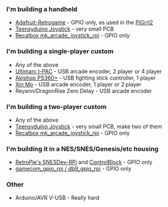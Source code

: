 ### I'm building a handheld

* [Adafruit-Retrogame](https://github.com/adafruit/Adafruit-Retrogame) - GPIO only, as used in the [PiGrrl2](https://learn.adafruit.com/pigrrl-2/software)
* [Teensyduino Joystick](https://www.pjrc.com/teensy/td_joystick.html) - very small PCB
* [Recalbox mk_arcade_joystick_rpi](https://github.com/recalbox/mk_arcade_joystick_rpi) - GPIO only

### I'm building a single-player custom

* Any of the above
* [Ultimarc I-PAC](https://www.ultimarc.com/ipac.html) - USB arcade encoder, 2 player or 4 player
* [Akishop PS360+](http://akishop-customs.com/PS360.html) - USB fighting stick controller, 1 player
* [Xin Mo](https://github.com/retropie/retropie-setup/wiki/Xin-Mo-Controller) - USB arcade encoder, 1 player or 2 player
* Reyann/DragonRise Zero Delay - USB arcade encoder

### I'm building a two-player custom

* Any of the above
* [Teensyduino Joystick](https://www.pjrc.com/teensy/td_joystick.html) - very small PCB, make two of them
* [Recalbox mk_arcade_joystick_rpi](https://github.com/recalbox/mk_arcade_joystick_rpi) - GPIO only

### I'm building it in a NES/SNES/Genesis/etc housing

* [RetroPie's SNESDev-RPi](https://github.com/petrockblog/SNESDev-RPi) and [ControlBlock](http://blog.petrockblock.com/gadgets/controlblock-power-switch-game-controllers-and-io-for-the-raspberry-pi/) - GPIO only
* [gamecom_gpio_rpi / db9_gpio_rpi](https://github.com/retropie/retropie-setup/wiki/GPIO-Modules) - GPIO only

### Other

* Arduino/AVR V-USB - Really hard